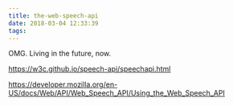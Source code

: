 ```yaml
---
title: the-web-speech-api
date: 2018-03-04 12:33:39
tags:
---
```


OMG. Living in the future, now.

https://w3c.github.io/speech-api/speechapi.html

https://developer.mozilla.org/en-US/docs/Web/API/Web_Speech_API/Using_the_Web_Speech_API


<script>
console.log("test!")
</script>
